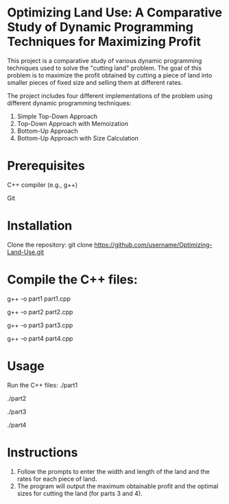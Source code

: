 # Optimizing Land Use: A Comparative Study of Dynamic Programming Techniques for Maximizing Profit
This project is a comparative study of various dynamic programming techniques used to solve the "cutting land" problem. The goal of this problem is to maximize the profit obtained by cutting a piece of land into smaller pieces of fixed size and selling them at different rates.

The project includes four different implementations of the problem using different dynamic programming techniques:

1. Simple Top-Down Approach
2. Top-Down Approach with Memoization
3. Bottom-Up Approach
4. Bottom-Up Approach with Size Calculation

# Prerequisites
C++ compiler (e.g., g++)

Git

# Installation
Clone the repository: git clone https://github.com/username/Optimizing-Land-Use.git

# Compile the C++ files:
g++ -o part1 part1.cpp

g++ -o part2 part2.cpp

g++ -o part3 part3.cpp

g++ -o part4 part4.cpp

# Usage
Run the C++ files:
./part1

./part2

./part3

./part4

# Instructions
1. Follow the prompts to enter the width and length of the land and the rates for each piece of land.
2. The program will output the maximum obtainable profit and the optimal sizes for cutting the land (for parts 3 and 4).
